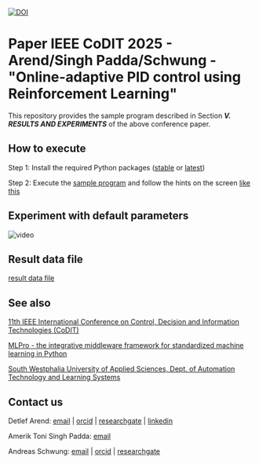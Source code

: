 [![DOI](https://zenodo.org/badge/DOI/10.5281/zenodo.14827652.svg)](https://doi.org/10.5281/zenodo.14827652)

# Paper IEEE CoDIT 2025 - Arend/Singh Padda/Schwung - "Online-adaptive PID control using Reinforcement Learning"
This repository provides the sample program described in Section _**V. RESULTS AND EXPERIMENTS**_ of the above conference paper.

## How to execute

Step 1: Install the required Python packages ([stable](requirements_stable.txt) or [latest](requirements_latest.txt))

Step 2: Execute the [sample program](src/experiment.py) and follow the hints on the screen [like this](video/window_arrangement.gif)


## Experiment with default parameters

![video](video/experiment.gif)


## Result data file

[result data file](results/cascaded_control_2025-03-20-04-33-18.csv)


## See also

[11th IEEE International Conference on Control, Decision and Information Technologies (CoDIT)](https://www.codit2025.org/)

[MLPro - the integrative middleware framework for standardized machine learning in Python](https://mlpro.readthedocs.io/)

[South Westphalia University of Applied Sciences, Dept. of Automation Technology and Learning Systems](https://www.fh-swf.de/de/forschung___transfer_4/labore_3/labs/labor_fuer_automatisierungstechnik__soest_1/standardseite_57.php)


## Contact us

Detlef Arend: [email](mailto:arend.detlef@fh-swf.de) | [orcid](https://orcid.org/0000-0002-8315-2346) | [researchgate](https://www.researchgate.net/profile/Detlef-Arend) | [linkedin](https://www.linkedin.com/in/detlef-arend-65170527b)

Amerik Toni Singh Padda: [email](mailto:amerik.singh13@gmail.com)

Andreas Schwung: [email](mailto:schwung.andreas@fh-swf.de) | [orcid](https://orcid.org/0000-0001-8405-0977) | [researchgate](https://www.researchgate.net/profile/Andreas-Schwung)
